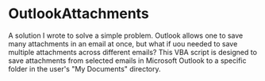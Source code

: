 # OutlookAttachments
A solution I wrote to solve a simple problem. Outlook allows one to save many attachments in an email at once, but what if uou needed to save multiple attachments across different emails?
This VBA script is designed to save attachments from selected emails in Microsoft Outlook to a specific folder in the user's "My Documents" directory.
